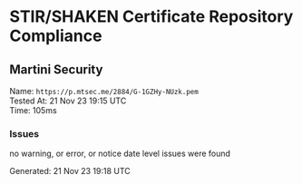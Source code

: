 # STIR/SHAKEN Certificate Repository Compliance

## Martini Security

Name: `https://p.mtsec.me/2884/G-1GZHy-NUzk.pem`\
Tested At: 21 Nov 23 19:15 UTC\
Time: 105ms

### Issues

no warning, or error, or notice date level issues were found

Generated: 21 Nov 23 19:18 UTC
